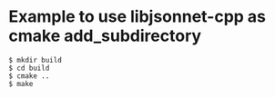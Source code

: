 # Example to use libjsonnet-cpp as cmake add_subdirectory

```
$ mkdir build
$ cd build
$ cmake ..
$ make
```
